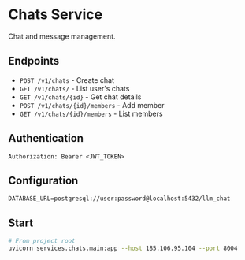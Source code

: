 # Chats Service

Chat and message management.

## Endpoints

- `POST /v1/chats` - Create chat
- `GET /v1/chats/` - List user's chats
- `GET /v1/chats/{id}` - Get chat details
- `POST /v1/chats/{id}/members` - Add member
- `GET /v1/chats/{id}/members` - List members

## Authentication

`Authorization: Bearer <JWT_TOKEN>`

## Configuration

```env
DATABASE_URL=postgresql://user:password@localhost:5432/llm_chat
```

## Start

```bash
# From project root
uvicorn services.chats.main:app --host 185.106.95.104 --port 8004
```

